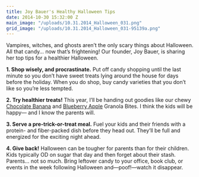 ```yaml
---
title: Joy Bauer's Healthy Halloween Tips
date: 2014-10-30 15:32:00 Z
main_image: "/uploads/10.31.2014_Halloween_031.png"
grid_image: "/uploads/10.31.2014_Halloween_031-95139a.png"
---
```


Vampires, witches, and ghosts aren’t the only scary things about Halloween. All that candy… now that’s frightening! Our founder, Joy Bauer, is sharing her top tips for a healthier Halloween.

**1. Shop wisely, and procrastinate.** Put off candy shopping until the last minute so you don’t have sweet treats lying around the house for days before the holiday. When you do shop, buy candy varieties that you don’t like so you’re less tempted.

**2. Try healthier treats!** This year, I’ll be handing out goodies like our chewy [Chocolate Banana](/snacks/chocolate-banana/) and [Blueberry Apple](/snacks/blueberry-apple/) Granola Bites. I think the kids will be happy— and I know the parents will.

**3. Serve a pre-trick-or-treat meal.** Fuel your kids and their friends with a protein- and fiber-packed dish before they head out. They’ll be full and energized for the exciting night ahead.

**4. Give back!** Halloween can be tougher for parents than for their children. Kids typically OD on sugar that day and then forget about their stash. Parents… not so much. Bring leftover candy to your office, book club, or events in the week following Halloween and—poof!—watch it disappear.
